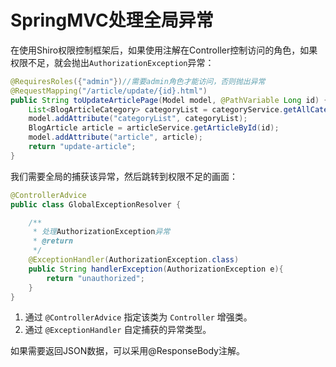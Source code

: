 # SpringMVC处理全局异常

在使用Shiro权限控制框架后，如果使用注解在Controller控制访问的角色，如果权限不足，就会抛出`AuthorizationException`异常：

```java
@RequiresRoles({"admin"})//需要admin角色才能访问，否则抛出异常
@RequestMapping("/article/update/{id}.html")
public String toUpdateArticlePage(Model model, @PathVariable Long id) {
	List<BlogArticleCategory> categoryList = categoryService.getAllCategory();
	model.addAttribute("categoryList", categoryList);
	BlogArticle article = articleService.getArticleById(id);
	model.addAttribute("article", article);
	return "update-article";
}
```

我们需要全局的捕获该异常，然后跳转到权限不足的画面：

```java
@ControllerAdvice
public class GlobalExceptionResolver {

    /**
     * 处理AuthorizationException异常
     * @return
     */
    @ExceptionHandler(AuthorizationException.class)
    public String handlerException(AuthorizationException e){
        return "unauthorized";
    }
}
```

1. 通过 `@ControllerAdvice` 指定该类为 `Controller` 增强类。
2. 通过 `@ExceptionHandler` 自定捕获的异常类型。

如果需要返回JSON数据，可以采用@ResponseBody注解。